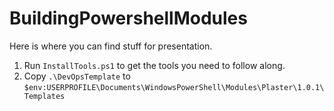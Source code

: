 # BuildingPowershellModules
Here is where you can find stuff for presentation.

1. Run `InstallTools.ps1` to get the tools you need to follow along.
1. Copy `.\DevOpsTemplate` to `$env:USERPROFILE\Documents\WindowsPowerShell\Modules\Plaster\1.0.1\Templates`